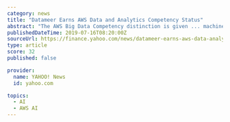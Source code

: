 ```yaml
---
category: news
title: "Datameer Earns AWS Data and Analytics Competency Status"
abstract: "The AWS Big Data Competency distinction is given ... machine learning, deep learning and artificial intelligence campaigns. Customers include leading global organizations such as Citibank, Royal ..."
publishedDateTime: 2019-07-16T08:20:00Z
sourceUrl: https://finance.yahoo.com/news/datameer-earns-aws-data-analytics-080000638.html
type: article
score: 32
published: false

provider:
  name: YAHOO! News
  id: yahoo.com

topics:
  - AI
  - AWS AI
---
```

